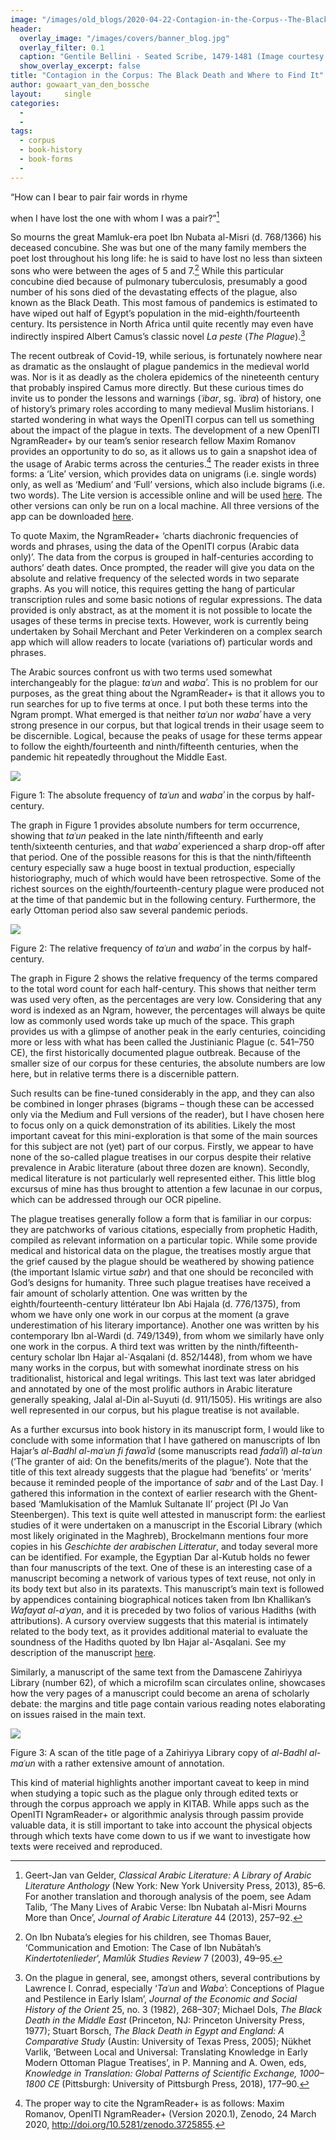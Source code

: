 ```yaml
---
image: "/images/old_blogs/2020-04-22-Contagion-in-the-Corpus--The-Black-Death-and-Where-to-Find-It//media/image1.png"
header:
  overlay_image: "/images/covers/banner_blog.jpg"
  overlay_filter: 0.1
  caption: "Gentile Bellini - Seated Scribe, 1479-1481 (Image courtesy of [Isabella Stewart Gardner Museum](https://www.gardnermuseum.org/experience/collection/10755), Boston)" 
  show_overlay_excerpt: false 
title: "Contagion in the Corpus: The Black Death and Where to Find It"			
author: gowaart_van_den_bossche		
layout:		single
categories:
  - 
  - 
tags:
  - corpus
  - book-history
  - book-forms
  - 
---
```

“How can I bear to pair fair words in rhyme

when I have lost the one with whom I was a pair?”[^1]

So mourns the great Mamluk-era poet Ibn Nubata al-Misri (d. 768/1366) his deceased concubine. She was but one of the many family members the poet lost throughout his long life: he is said to have lost no less than sixteen sons who were between the ages of 5 and 7.[^2] While this particular concubine died because of pulmonary tuberculosis, presumably a good number of his sons died of the devastating effects of the plague, also known as the Black Death. This most famous of pandemics is estimated to have wiped out half of Egypt’s population in the mid-eighth/fourteenth century. Its persistence in North Africa until quite recently may even have indirectly inspired Albert Camus’s classic novel *La peste* (*The Plague*).[^3]

The recent outbreak of Covid-19, while serious, is fortunately nowhere near as dramatic as the onslaught of plague pandemics in the medieval world was. Nor is it as deadly as the cholera epidemics of the nineteenth century that probably inspired Camus more directly. But these curious times do invite us to ponder the lessons and warnings (*ʿibar*, sg. *ʿibra*) of history, one of history’s primary roles according to many medieval Muslim historians. I started wondering in what ways the OpenITI corpus can tell us something about the impact of the plague in texts. The development of a new OpenITI NgramReader+ by our team’s senior research fellow Maxim Romanov provides an opportunity to do so, as it allows us to gain a snapshot idea of the usage of Arabic terms across the centuries.[^4] The reader exists in three forms: a ‘Lite’ version, which provides data on unigrams (i.e. single words) only, as well as ‘Medium’ and ‘Full’ versions, which also include bigrams (i.e. two words). The Lite version is accessible online and will be used [here](https://maximromanov.shinyapps.io/OpenITI_NgramReaderPlus_Lite/). The other versions can only be run on a local machine. All three versions of the app can be downloaded [here](https://zenodo.org/record/3725855#.XpnqxG57mB4).

To quote Maxim, the NgramReader+ ‘charts diachronic frequencies of words and phrases, using the data of the OpenITI corpus (Arabic data only)’. The data from the corpus is grouped in half-centuries according to authors’ death dates. Once prompted, the reader will give you data on the absolute and relative frequency of the selected words in two separate graphs. As you will notice, this requires getting the hang of particular transcription rules and some basic notions of regular expressions. The data provided is only abstract, as at the moment it is not possible to locate the usages of these terms in precise texts. However, work is currently being undertaken by Sohail Merchant and Peter Verkinderen on a complex search app which will allow readers to locate (variations of) particular words and phrases.

The Arabic sources confront us with two terms used somewhat interchangeably for the plague: *taʿun* and *wabaʾ*. This is no problem for our purposes, as the great thing about the NgramReader+ is that it allows you to run searches for up to five terms at once. I put both these terms into the Ngram prompt. What emerged is that neither *taʿun* nor *wabaʾ* have a very strong presence in our corpus, but that logical trends in their usage seem to be discernible. Logical, because the peaks of usage for these terms appear to follow the eighth/fourteenth and ninth/fifteenth centuries, when the pandemic hit repeatedly throughout the Middle East.

[![](/images/old_blogs/2020-04-22-Contagion-in-the-Corpus--The-Black-Death-and-Where-to-Find-It//media/image1.png)](/images/old_blogs/2020-04-22-Contagion-in-the-Corpus--The-Black-Death-and-Where-to-Find-It//media/image1.png)

Figure 1: The absolute frequency of *taʿun* and *wabaʾ* in the corpus by half-century.

The graph in Figure 1 provides absolute numbers for term occurrence, showing that *taʿun* peaked in the late ninth/fifteenth and early tenth/sixteenth centuries, and that *wabaʾ* experienced a sharp drop-off after that period. One of the possible reasons for this is that the ninth/fifteenth century especially saw a huge boost in textual production, especially historiography, much of which would have been retrospective. Some of the richest sources on the eighth/fourteenth-century plague were produced not at the time of that pandemic but in the following century. Furthermore, the early Ottoman period also saw several pandemic periods.

[![](/images/old_blogs/2020-04-22-Contagion-in-the-Corpus--The-Black-Death-and-Where-to-Find-It//media/image2.png)](/images/old_blogs/2020-04-22-Contagion-in-the-Corpus--The-Black-Death-and-Where-to-Find-It//media/image2.png)

Figure 2: The relative frequency of *taʿun* and *wabaʾ* in the corpus by half-century.

The graph in Figure 2 shows the relative frequency of the terms compared to the total word count for each half-century. This shows that neither term was used very often, as the percentages are very low. Considering that any word is indexed as an Ngram, however, the percentages will always be quite low as commonly used words take up much of the space. This graph provides us with a glimpse of another peak in the early centuries, coinciding more or less with what has been called the Justinianic Plague (c. 541–750 CE), the first historically documented plague outbreak. Because of the smaller size of our corpus for these centuries, the absolute numbers are low here, but in relative terms there is a discernible pattern.

Such results can be fine-tuned considerably in the app, and they can also be combined in longer phrases (bigrams – though these can be accessed only via the Medium and Full versions of the reader), but I have chosen here to focus only on a quick demonstration of its abilities. Likely the most important caveat for this mini-exploration is that some of the main sources for this subject are not (yet) part of our corpus. Firstly, we appear to have none of the so-called plague treatises in our corpus despite their relative prevalence in Arabic literature (about three dozen are known). Secondly, medical literature is not particularly well represented either. This little blog excursus of mine has thus brought to attention a few lacunae in our corpus, which can be addressed through our OCR pipeline.

The plague treatises generally follow a form that is familiar in our corpus: they are patchworks of various citations, especially from prophetic Hadith, compiled as relevant information on a particular topic. While some provide medical and historical data on the plague, the treatises mostly argue that the grief caused by the plague should be weathered by showing patience (the important Islamic virtue *sabr*) and that one should be reconciled with God’s designs for humanity. Three such plague treatises have received a fair amount of scholarly attention. One was written by the eighth/fourteenth-century littérateur Ibn Abi Hajala (d. 776/1375), from whom we have only one work in our corpus at the moment (a grave underestimation of his literary importance). Another one was written by his contemporary Ibn al-Wardi (d. 749/1349), from whom we similarly have only one work in the corpus. A third text was written by the ninth/fifteenth-century scholar Ibn Hajar al-ʿAsqalani (d. 852/1448), from whom we have many works in the corpus, but with somewhat inordinate stress on his traditionalist, historical and legal writings. This last text was later abridged and annotated by one of the most prolific authors in Arabic literature generally speaking, Jalal al-Din al-Suyuti (d. 911/1505). His writings are also well represented in our corpus, but his plague treatise is not available.

As a further excursus into book history in its manuscript form, I would like to conclude with some information that I have gathered on manuscripts of Ibn Hajar’s *al-Badhl al-maʿun fi fawaʾid* (some manuscripts read *fadaʾil*) *al-taʿun* (‘The granter of aid: On the benefits/merits of the plague’)*.* Note that the title of this text already suggests that the plague had ‘benefits’ or ‘merits’ because it reminded people of the importance of *sabr* and of the Last Day. I gathered this information in the context of earlier research with the Ghent-based ‘Mamlukisation of the Mamluk Sultanate II’ project (PI Jo Van Steenbergen). This text is quite well attested in manuscript form: the earliest studies of it were undertaken on a manuscript in the Escorial Library (which most likely originated in the Maghreb), Brockelmann mentions four more copies in his *Geschichte der arabischen Litteratur*, and today several more can be identified. For example, the Egyptian Dar al-Kutub holds no fewer than four manuscripts of the text. One of these is an interesting case of a manuscript becoming a network of various types of text reuse, not only in its body text but also in its paratexts. This manuscript’s main text is followed by appendices containing biographical notices taken from Ibn Khallikan’s *Wafayat al-aʿyan*, and it is preceded by two folios of various Hadiths (with attributions). A cursory overview suggests that this material is intimately related to the body text, as it provides additional material to evaluate the soundness of the Hadiths quoted by Ibn Hajar al-ʿAsqalani. See my description of the manuscript [here](https://ihodp.ugent.be/bah/mml01%3A000000386).

Similarly, a manuscript of the same text from the Damascene Zahiriyya Library (number 62), of which a microfilm scan circulates online, showcases how the very pages of a manuscript could become an arena of scholarly debate: the margins and title page contain various reading notes elaborating on issues raised in the main text.

[![](/images/old_blogs/2020-04-22-Contagion-in-the-Corpus--The-Black-Death-and-Where-to-Find-It//media/image3.png)](/images/old_blogs/2020-04-22-Contagion-in-the-Corpus--The-Black-Death-and-Where-to-Find-It//media/image3.png)

Figure 3: A scan of the title page of a Zahiriyya Library copy of *al-Badhl al-maʿun* with a rather extensive amount of annotation.

This kind of material highlights another important caveat to keep in mind when studying a topic such as the plague only through edited texts or through the corpus approach we apply in KITAB. While apps such as the OpenITI NgramReader+ or algorithmic analysis through passim provide valuable data, it is still important to take into account the physical objects through which texts have come down to us if we want to investigate how texts were received and reproduced.

[^1]: Geert-Jan van Gelder, *Classical Arabic Literature: A Library of Arabic Literature Anthology* (New York: New York University Press, 2013), 85–6. For another translation and thorough analysis of the poem, see Adam Talib, ‘The Many Lives of Arabic Verse: Ibn Nubatah al-Misri Mourns More than Once’, *Journal of Arabic Literature* 44 (2013), 257–92.

[^2]: On Ibn Nubata’s elegies for his children, see Thomas Bauer, ‘Communication and Emotion: The Case of Ibn Nubātah’s *Kindertotenlieder*’, *Mamlūk Studies Review* 7 (2003), 49–95.

[^3]: On the plague in general, see, amongst others, several contributions by Lawrence I. Conrad, especially ‘*Taʿun* and *Wabaʾ*: Conceptions of Plague and Pestilence in Early Islam’, *Journal of the Economic and Social History of the Orient* 25, no. 3 (1982), 268–307; Michael Dols, *The Black Death in the Middle East* (Princeton, NJ: Princeton University Press, 1977); Stuart Borsch, *The Black Death in Egypt and England: A Comparative Study* (Austin: University of Texas Press, 2005); Nükhet Varlik, ‘Between Local and Universal: Translating Knowledge in Early Modern Ottoman Plague Treatises’, in P. Manning and A. Owen, eds, *Knowledge in Translation: Global Patterns of Scientific Exchange, 1000–1800 CE* (Pittsburgh: University of Pittsburgh Press, 2018), 177–90.

[^4]: The proper way to cite the NgramReader+ is as follows: Maxim Romanov, OpenITI NgramReader+ (Version 2020.1), Zenodo, 24 March 2020, http://doi.org/10.5281/zenodo.3725855.

